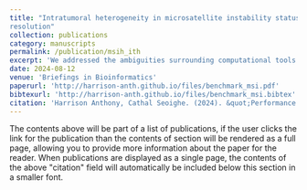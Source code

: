 ```yaml
---
title: "Intratumoral heterogeneity in microsatellite instability status at single cell 
resolution"
collection: publications
category: manuscripts
permalink: /publication/msih_ith
excerpt: 'We addressed the ambiguities surrounding computational tools used to detect microsatellite instability in genetic sequencing data by evaluating and comparing their performance across several distinct datasets.'
date: 2024-08-12
venue: 'Briefings in Bioinformatics'
paperurl: 'http://harrison-anth.github.io/files/benchmark_msi.pdf'
bibtexurl: 'http://harrison-anth.github.io/files/benchmark_msi.bibtex'
citation: 'Harrison Anthony, Cathal Seoighe. (2024). &quot;Performance assessment of computational tools to detect microsatellite instability&quot; <i>Briefings in Bioinformatics </i>. Volume 25, Issue 5.'
---
```

The contents above will be part of a list of publications, if the user clicks the link for the publication than the contents of section will be rendered as a full page, allowing you to provide more information about the paper for the reader. When publications are displayed as a single page, the contents of the above "citation" field will automatically be included below this section in a smaller font.
